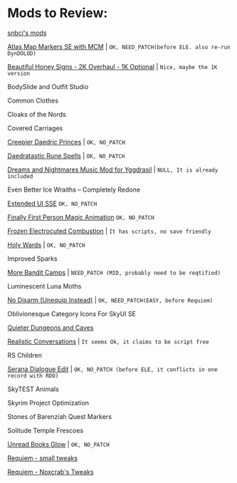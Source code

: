 # Mods to Review:

[snbcj's mods](https://www.nexusmods.com/skyrim/users/4091255?tab=user+files)

[Atlas Map Markers SE with MCM](https://www.nexusmods.com/skyrimspecialedition/mods/24104)  |  `OK, NEED_PATCH(before ELE. also re-run DynDOLOD)`

[Beautiful Honey Signs - 2K Overhaul - 1K Optional](https://www.nexusmods.com/skyrimspecialedition/mods/1269) | `Nice, maybe the 1K version`

BodySlide and Outfit Studio

Common Clothes

Cloaks of the Nords

Covered Carriages

[Creepier Daedric Princes](https://www.nexusmods.com/skyrimspecialedition/mods/15854?tab=description) | `OK, NO_PATCH`

[Daedratastic Rune Spells](https://www.nexusmods.com/skyrimspecialedition/mods/6359/?)  | `OK, NO_PATCH`

[Dreams and Nightmares Music Mod for Yggdrasil](https://www.nexusmods.com/skyrim/mods/97486)  | `NULL, It is already included`

Even Better Ice Wraiths – Completely Redone

[Extended UI SSE](https://www.nexusmods.com/skyrim/mods/57873/?) `OK, NO_PATCH`

[Finally First Person Magic Animation](https://www.nexusmods.com/skyrimspecialedition/mods/20375)   `OK, NO_PATCH`

[Frozen Electrocuted Combustion](https://www.nexusmods.com/skyrimspecialedition/mods/3532)  | `It has scripts, no save friendly`

[Holy Wards](https://www.nexusmods.com/skyrimspecialedition/mods/18535) | `OK, NO_PATCH`

Improved Sparks

[More Bandit Camps](https://www.nexusmods.com/skyrimspecialedition/mods/1994)  | `NEED_PATCH (MID, probably need to be reqtified)`

Luminescent Luna Moths

[No Disarm (Unequip Instead)](https://www.nexusmods.com/skyrimspecialedition/mods/27188/) | `OK, NEED_PATCH(EASY, before Requiem)`

Oblivionesque Category Icons For SkyUI SE

[Quieter Dungeons and Caves](https://www.nexusmods.com/skyrimspecialedition/mods/1320)

[Realistic Conversations](https://www.nexusmods.com/skyrimspecialedition/mods/1717/?) | `It seems Ok, it claims to be script free`

RS Children

[Serana Dialogue Edit](https://www.nexusmods.com/skyrimspecialedition/mods/16222?tab=description) | `OK, NO_PATCH (before ELE, it conflicts in one record with RDO)`

SkyTEST Animals

Skyrim Project Optimization

Stones of Barenziah Quest Markers

Solitude Temple Frescoes

[Unread Books Glow](https://www.nexusmods.com/skyrimspecialedition/mods/1296) | `OK, NO_PATCH`

[Requiem - small tweaks](https://www.nexusmods.com/skyrim/mods/92679?tab=posts)

[Requiem - Noxcrab's Tweaks](https://www.nexusmods.com/skyrim/mods/78134/?)
